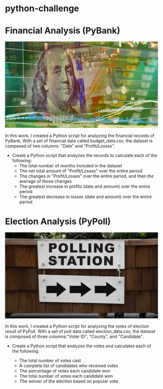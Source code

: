 # python-challenge

# Financial Analysis (PyBank)

![Revenue](Images/revenue-per-lead.png)

In this work, I created a Python script for analyzing the financial records of PyBank. 
With a set of financial data called budget_data.csv, the dataset is composed of two columns: "Date" and "Profit/Losses".

* Create a Python script that analyzes the records to calculate each of the following:
    - The total number of months included in the dataset
    - The net total amount of "Profit/Losses" over the entire period
    - The changes in "Profit/Losses" over the entire period, and then the average of those changes
    - The greatest increase in profits (date and amount) over the entire period
    - The greatest decrease in losses (date and amount) over the entire period



# Election Analysis (PyPoll)

![Vote_counting](Images/Vote_counting.png)

In this work, I created a Python script for analyzing the votes of election result of PyPoll.
With a set of poll data called election_data.csv, the dataset is composed of three columns:"Voter ID", "County", and "Candidate".

* Create a Python script that analyzes the votes and calculates each of the following:
  
   - The total number of votes cast
   - A complete list of candidates who received votes
   - The percentage of votes each candidate won
   - The total number of votes each candidate won
   - The winner of the election based on popular vote.

